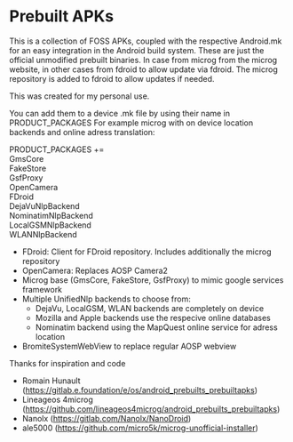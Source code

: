 # Prebuilt APKs

This is a collection of FOSS APKs, coupled with the respective Android.mk for an easy integration in the Android build system. These are just the official unmodified prebuilt binaries. In case from microg from the microg website, in other cases from fdroid to allow update via fdroid. The microg repository is added to fdroid to allow updates if needed.

This was created for my personal use.

You can add them to a device .mk file by using their name in PRODUCT_PACKAGES
For example microg with on device location backends and online adress translation:

PRODUCT_PACKAGES += \
   GmsCore \
   FakeStore \
   GsfProxy \
   OpenCamera \
   FDroid \
   DejaVuNlpBackend \
   NominatimNlpBackend \
   LocalGSMNlpBackend \
   WLANNlpBackend


* FDroid: Client for FDroid repository. Includes additionally the microg repository
* OpenCamera: Replaces AOSP Camera2
* Microg base (GmsCore, FakeStore, GsfProxy) to mimic google services framework
* Multiple UnifiedNlp backends to choose from:
   * DejaVu, LocalGSM, WLAN backends are completely on device
   * Mozilla and Apple backends use the respecive online databases
   * Nominatim backend using the MapQuest online service for adress location
* BromiteSystemWebView to replace regular AOSP webview

Thanks for inspiration and code
- Romain Hunault (https://gitlab.e.foundation/e/os/android_prebuilts_prebuiltapks)
- Lineageos 4microg (https://github.com/lineageos4microg/android_prebuilts_prebuiltapks)
- Nanolx (https://gitlab.com/Nanolx/NanoDroid)
- ale5000 (https://github.com/micro5k/microg-unofficial-installer)
